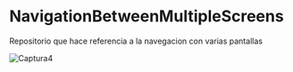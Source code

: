 # NavigationBetweenMultipleScreens
Repositorio que hace referencia a la navegacion con varias pantallas 

![Captura4](https://github.com/user-attachments/assets/0e24e2e0-82b3-4d07-9759-31c8bdd97967)
